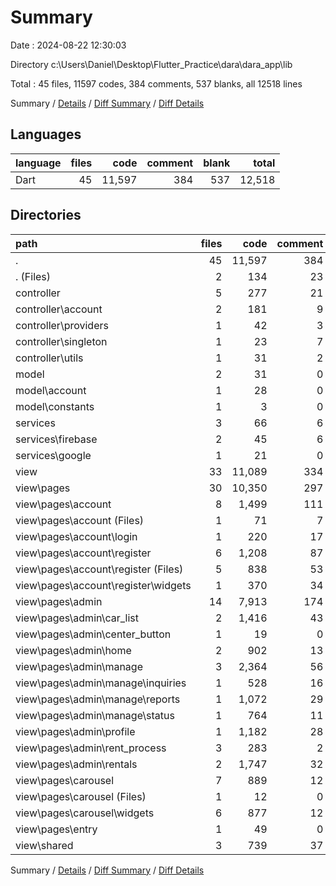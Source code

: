 # Summary

Date : 2024-08-22 12:30:03

Directory c:\\Users\\Daniel\\Desktop\\Flutter_Practice\\dara\\dara_app\\lib

Total : 45 files,  11597 codes, 384 comments, 537 blanks, all 12518 lines

Summary / [Details](details.md) / [Diff Summary](diff.md) / [Diff Details](diff-details.md)

## Languages
| language | files | code | comment | blank | total |
| :--- | ---: | ---: | ---: | ---: | ---: |
| Dart | 45 | 11,597 | 384 | 537 | 12,518 |

## Directories
| path | files | code | comment | blank | total |
| :--- | ---: | ---: | ---: | ---: | ---: |
| . | 45 | 11,597 | 384 | 537 | 12,518 |
| . (Files) | 2 | 134 | 23 | 20 | 177 |
| controller | 5 | 277 | 21 | 36 | 334 |
| controller\\account | 2 | 181 | 9 | 14 | 204 |
| controller\\providers | 1 | 42 | 3 | 6 | 51 |
| controller\\singleton | 1 | 23 | 7 | 11 | 41 |
| controller\\utils | 1 | 31 | 2 | 5 | 38 |
| model | 2 | 31 | 0 | 2 | 33 |
| model\\account | 1 | 28 | 0 | 2 | 30 |
| model\\constants | 1 | 3 | 0 | 0 | 3 |
| services | 3 | 66 | 6 | 13 | 85 |
| services\\firebase | 2 | 45 | 6 | 8 | 59 |
| services\\google | 1 | 21 | 0 | 5 | 26 |
| view | 33 | 11,089 | 334 | 466 | 11,889 |
| view\\pages | 30 | 10,350 | 297 | 401 | 11,048 |
| view\\pages\\account | 8 | 1,499 | 111 | 125 | 1,735 |
| view\\pages\\account (Files) | 1 | 71 | 7 | 8 | 86 |
| view\\pages\\account\\login | 1 | 220 | 17 | 18 | 255 |
| view\\pages\\account\\register | 6 | 1,208 | 87 | 99 | 1,394 |
| view\\pages\\account\\register (Files) | 5 | 838 | 53 | 63 | 954 |
| view\\pages\\account\\register\\widgets | 1 | 370 | 34 | 36 | 440 |
| view\\pages\\admin | 14 | 7,913 | 174 | 233 | 8,320 |
| view\\pages\\admin\\car_list | 2 | 1,416 | 43 | 42 | 1,501 |
| view\\pages\\admin\\center_button | 1 | 19 | 0 | 3 | 22 |
| view\\pages\\admin\\home | 2 | 902 | 13 | 21 | 936 |
| view\\pages\\admin\\manage | 3 | 2,364 | 56 | 67 | 2,487 |
| view\\pages\\admin\\manage\\inquiries | 1 | 528 | 16 | 23 | 567 |
| view\\pages\\admin\\manage\\reports | 1 | 1,072 | 29 | 34 | 1,135 |
| view\\pages\\admin\\manage\\status | 1 | 764 | 11 | 10 | 785 |
| view\\pages\\admin\\profile | 1 | 1,182 | 28 | 25 | 1,235 |
| view\\pages\\admin\\rent_process | 3 | 283 | 2 | 25 | 310 |
| view\\pages\\admin\\rentals | 2 | 1,747 | 32 | 50 | 1,829 |
| view\\pages\\carousel | 7 | 889 | 12 | 33 | 934 |
| view\\pages\\carousel (Files) | 1 | 12 | 0 | 3 | 15 |
| view\\pages\\carousel\\widgets | 6 | 877 | 12 | 30 | 919 |
| view\\pages\\entry | 1 | 49 | 0 | 10 | 59 |
| view\\shared | 3 | 739 | 37 | 65 | 841 |

Summary / [Details](details.md) / [Diff Summary](diff.md) / [Diff Details](diff-details.md)